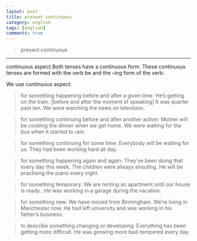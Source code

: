 ```yaml
---
layout: post
title: present continuous
category: english
tags: [english]
comments: true
---
```


> present continuous

---

continuous aspect
Both tenses have a continuous form. These continuous tenses are formed with the verb be and the –ing form of the verb:

We use continuous aspect:

> for something happening before and after a given time.
He’s getting on the train. [before and after the moment of speaking]
It was quarter past ten. We were watching the news on television.

> for something continuing before and after another action:
Mother will be cooking the dinner when we get home.
We were waiting for the bus when it started to rain.

> for something continuing for some time:
Everybody will be waiting for us.
They had been working hard all day.

> for something happening again and again:
They’ve been doing that every day this week.
The children were always shouting.
He will be practising the piano every night.

> for something temporary:
We are renting an apartment until our house is ready..
He was working in a garage during the vacation.

> for something new:
We have moved from Birmingham. We’re living in Manchester now.
He had left university and was working in his father’s business.

> to describe something changing or developing:
Everything has been getting more difficult.
He was growing more bad-tempered every day. 